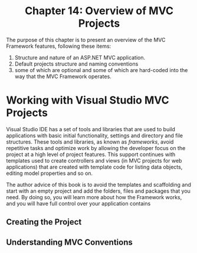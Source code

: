 <h1 align="center">
    Chapter 14: Overview of MVC Projects
</h1>

The purpose of this chapter is to present an overview of the MVC Framework features, following these items:
1. Structure and nature of an ASP.NET MVC application.
2. Default projects structure and naming conventions
3. some of which are optional and some of which are hard-coded into the way that the MVC Framework operates.  

# Working with Visual Studio MVC Projects
Visual Studio IDE has a set of tools and libraries that are used to build applications with basic initial functionality, settings and directory and file structures. These tools and libraries, as known as *frameworks*, avoid repetitive tasks and optimize work by allowing the developer focus on the project at a high level of project features. This support continues with templates used to create controllers and views (in MVC projects for web applications) that are created with template code for listing data objects, editing model properties and so on.

The author advice of this book is to avoid the templates and scaffolding and start with an empty project and add the folders, files and packages that you need. By doing so, you will learn more about how the Framework works, and you will have full control over your application contains

<!--
Chapter 14: Overview of MVC Projects
    # Working with Visual Studio MVC Projects
-->

## Creating the Project
## Understanding MVC Conventions